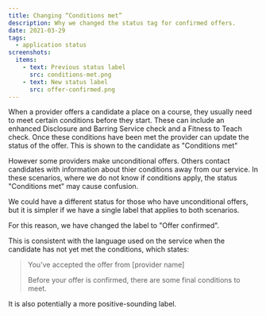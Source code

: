 ```yaml
---
title: Changing “Conditions met”
description: Why we changed the status tag for confirmed offers.
date: 2021-03-29
tags:
  - application status
screenshots:
  items:
    - text: Previous status label
      src: conditions-met.png
    - text: New status label
      src: offer-confirmed.png
---
```


When a provider offers a candidate a place on a course, they usually need to meet certain conditions before they start. These can include an enhanced Disclosure and Barring Service check and a Fitness to Teach check. Once these conditions have been met the provider can update the status of the offer. This is shown to the candidate as "Conditions met"

However some providers make unconditional offers. Others contact candidates with information about thier conditions away from our service. In these scenarios, where we do not know if conditions apply, the status "Conditions met" may cause confusion.

We could have a different status for those who have unconditional offers, but it is simpler if we have a single label that applies to both scenarios.

For this reason, we have changed the label to "Offer confirmed".

This is consistent with the language used on the service when the candidate has not yet met the conditions, which states:

> You’ve accepted the offer from [provider name]
>
> Before your offer is confirmed, there are some final conditions to meet.

It is also potentially a more positive-sounding label.
